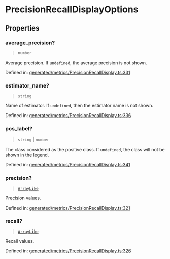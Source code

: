 # PrecisionRecallDisplayOptions

## Properties

### average\_precision?

> `number`

Average precision. If `undefined`, the average precision is not shown.

Defined in:  [generated/metrics/PrecisionRecallDisplay.ts:331](https://github.com/transitive-bullshit/scikit-learn-ts/blob/122b3c0/packages/sklearn/src/generated/metrics/PrecisionRecallDisplay.ts#L331)

### estimator\_name?

> `string`

Name of estimator. If `undefined`, then the estimator name is not shown.

Defined in:  [generated/metrics/PrecisionRecallDisplay.ts:336](https://github.com/transitive-bullshit/scikit-learn-ts/blob/122b3c0/packages/sklearn/src/generated/metrics/PrecisionRecallDisplay.ts#L336)

### pos\_label?

> `string` \| `number`

The class considered as the positive class. If `undefined`, the class will not be shown in the legend.

Defined in:  [generated/metrics/PrecisionRecallDisplay.ts:341](https://github.com/transitive-bullshit/scikit-learn-ts/blob/122b3c0/packages/sklearn/src/generated/metrics/PrecisionRecallDisplay.ts#L341)

### precision?

> [`ArrayLike`](../types/ArrayLike.md)

Precision values.

Defined in:  [generated/metrics/PrecisionRecallDisplay.ts:321](https://github.com/transitive-bullshit/scikit-learn-ts/blob/122b3c0/packages/sklearn/src/generated/metrics/PrecisionRecallDisplay.ts#L321)

### recall?

> [`ArrayLike`](../types/ArrayLike.md)

Recall values.

Defined in:  [generated/metrics/PrecisionRecallDisplay.ts:326](https://github.com/transitive-bullshit/scikit-learn-ts/blob/122b3c0/packages/sklearn/src/generated/metrics/PrecisionRecallDisplay.ts#L326)
